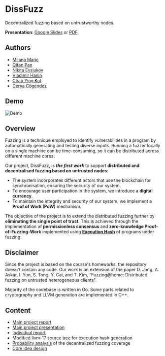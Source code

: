 # DissFuzz

Decentralized fuzzing based on untrustworthy nodes.

**Presentation**: [Google Slides](https://docs.google.com/presentation/d/1bytUYZyYBLtQCxYB2k0tFoIBmTncc_5h7DeJc_Ia4Sw/edit?usp=sharing) or [PDF](docs/final_presentation.pdf).

## Authors
- [Milana Maric](https://github.com/milanammaric)
- [Qifan Pan](https://github.com/civp)
- [Nikita Evsiukov](https://github.com/NikitaEvs)
- [Vladimir Hanin](https://github.com/VladimirHaninEPFL)
- [Chau Ying Kot](https://github.com/KurohanaJuri)
- [Derya Cögendez](https://github.com/deryacog)

## Demo
![Demo](media/demo.gif)

## Overview
Fuzzing is a technique employed to identify vulnerabilities
in a program by automatically generating and testing diverse inputs. Running
a fuzzer locally on a single machine can be time-consuming, so it can be distributed across different machine cores.

Our project, DissFuzz, is ***the first work*** to support **distributed
and decentralised fuzzing based on untrusted nodes**:
- The system incorporates different actors that use the blockchain
for synchronisation, ensuring the security of our system.
- To encourage user participation in the system,
we introduce a **digital currency**. 
- To maintain the integrity
and security of our system, we implement a **Proof of Work
(PoW)** mechanism.

The objective of the project is to extend the
distributed fuzzing further by **eliminating the single point of
trust**. This is achieved through the implementation of **permissionless consensus** and **zero-knowledge Proof-of-Fuzzing-Work** implemented using [**Execution Hash**](https://ieeexplore.ieee.org/stamp/stamp.jsp?arnumber=9791228) of programs under fuzzing.

## Disclaimer
Since the project is based on the course's homeworks, the repository doesn't contain any code. Our work is an extension of the paper D. Jang, A. Askar, I. Yun, S. Tong, Y. Cai, and T. Kim, “Fuzzing@home:
Distributed fuzzing on untrusted heterogeneous clients".

Majority of the codebase is written in Go. Some parts related to cryptography and LLVM generation are implemented in C++.

## Content

- [Main project report](docs/final_report.pdf)
- [Main project presentation](docs/final_presentation.pdf)
- [Individual report](docs/individual_report.pdf)
- Modified llvm-17 [source tree](https://github.com/NikitaEvs/fuzzcoin_llvm) for execution hash generation
- [Probability analysis](docs/probability_analysis.pdf) of the decentralized fuzzing coverage 
- [Core idea design](docs/decentralized_design.pdf)